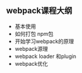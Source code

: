 ## webpack课程大纲
- 基本使用
- 如何打包 npm包
- 开始学习webpack的原理
- webpack源理
- webpack loader 和plugin
- webpack优化
